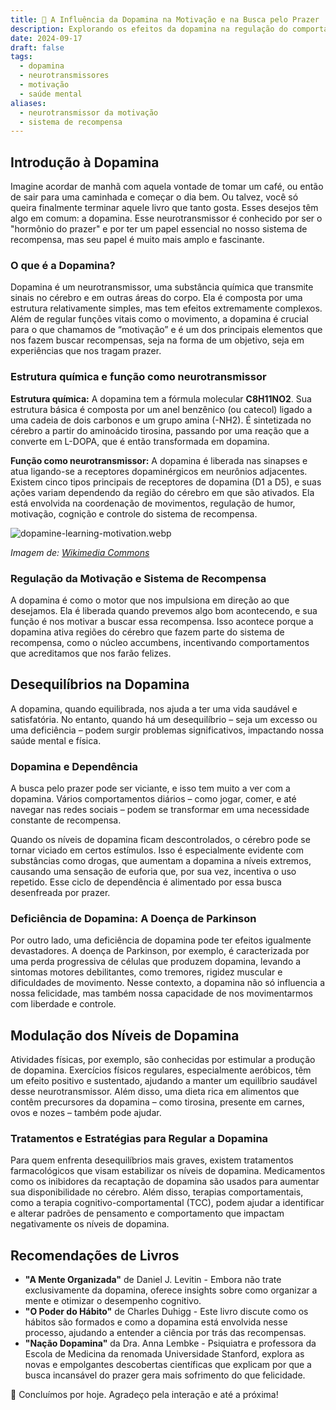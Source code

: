 ```yaml
---
title: 🧠 A Influência da Dopamina na Motivação e na Busca pelo Prazer
description: Explorando os efeitos da dopamina na regulação do comportamento humano e nas vias de recompensa cerebral.
date: 2024-09-17
draft: false
tags:
  - dopamina
  - neurotransmissores
  - motivação
  - saúde mental
aliases:
  - neurotransmissor da motivação
  - sistema de recompensa
---
```


## Introdução à Dopamina

Imagine acordar de manhã com aquela vontade de tomar um café, ou então de sair para uma caminhada e começar o dia bem. Ou talvez, você só queira finalmente terminar aquele livro que tanto gosta. Esses desejos têm algo em comum: a dopamina. Esse neurotransmissor é conhecido por ser o "hormônio do prazer" e por ter um papel essencial no nosso sistema de recompensa, mas seu papel é muito mais amplo e fascinante.

### O que é a Dopamina?

Dopamina é um neurotransmissor, uma substância química que transmite sinais no cérebro e em outras áreas do corpo. Ela é composta por uma estrutura relativamente simples, mas tem efeitos extremamente complexos. Além de regular funções vitais como o movimento, a dopamina é crucial para o que chamamos de “motivação” e é um dos principais elementos que nos fazem buscar recompensas, seja na forma de um objetivo, seja em experiências que nos tragam prazer.

### Estrutura química e função como neurotransmissor

**Estrutura química:** A dopamina tem a fórmula molecular **C8H11NO2**. Sua estrutura básica é composta por um anel benzênico (ou catecol) ligado a uma cadeia de dois carbonos e um grupo amina (-NH2). É sintetizada no cérebro a partir do aminoácido tirosina, passando por uma reação que a converte em L-DOPA, que é então transformada em dopamina.

**Função como neurotransmissor:** A dopamina é liberada nas sinapses e atua ligando-se a receptores dopaminérgicos em neurônios adjacentes. Existem cinco tipos principais de receptores de dopamina (D1 a D5), e suas ações variam dependendo da região do cérebro em que são ativados. Ela está envolvida na coordenação de movimentos, regulação de humor, motivação, cognição e controle do sistema de recompensa.

![dopamine-learning-motivation.webp](./static/dopamine-molecule.jpg)

_Imagem de: [Wikimedia Commons](https://commons.wikimedia.org/wiki/File:Dopamine_HD.jpg)_

### Regulação da Motivação e Sistema de Recompensa

A dopamina é como o motor que nos impulsiona em direção ao que desejamos. Ela é liberada quando prevemos algo bom acontecendo, e sua função é nos motivar a buscar essa recompensa. Isso acontece porque a dopamina ativa regiões do cérebro que fazem parte do sistema de recompensa, como o núcleo accumbens, incentivando comportamentos que acreditamos que nos farão felizes.

## Desequilíbrios na Dopamina

A dopamina, quando equilibrada, nos ajuda a ter uma vida saudável e satisfatória. No entanto, quando há um desequilíbrio – seja um excesso ou uma deficiência – podem surgir problemas significativos, impactando nossa saúde mental e física.

### Dopamina e Dependência

A busca pelo prazer pode ser viciante, e isso tem muito a ver com a dopamina. Vários comportamentos diários – como jogar, comer, e até navegar nas redes sociais – podem se transformar em uma necessidade constante de recompensa.

Quando os níveis de dopamina ficam descontrolados, o cérebro pode se tornar viciado em certos estímulos. Isso é especialmente evidente com substâncias como drogas, que aumentam a dopamina a níveis extremos, causando uma sensação de euforia que, por sua vez, incentiva o uso repetido. Esse ciclo de dependência é alimentado por essa busca desenfreada por prazer.

### Deficiência de Dopamina: A Doença de Parkinson

Por outro lado, uma deficiência de dopamina pode ter efeitos igualmente devastadores. A doença de Parkinson, por exemplo, é caracterizada por uma perda progressiva de células que produzem dopamina, levando a sintomas motores debilitantes, como tremores, rigidez muscular e dificuldades de movimento. Nesse contexto, a dopamina não só influencia a nossa felicidade, mas também nossa capacidade de nos movimentarmos com liberdade e controle.

## Modulação dos Níveis de Dopamina

Atividades físicas, por exemplo, são conhecidas por estimular a produção de dopamina. Exercícios físicos regulares, especialmente aeróbicos, têm um efeito positivo e sustentado, ajudando a manter um equilíbrio saudável desse neurotransmissor. Além disso, uma dieta rica em alimentos que contêm precursores da dopamina – como tirosina, presente em carnes, ovos e nozes – também pode ajudar.

### Tratamentos e Estratégias para Regular a Dopamina

Para quem enfrenta desequilíbrios mais graves, existem tratamentos farmacológicos que visam estabilizar os níveis de dopamina. Medicamentos como os inibidores da recaptação de dopamina são usados para aumentar sua disponibilidade no cérebro. Além disso, terapias comportamentais, como a terapia cognitivo-comportamental (TCC), podem ajudar a identificar e alterar padrões de pensamento e comportamento que impactam negativamente os níveis de dopamina.

## Recomendações de Livros

- **"A Mente Organizada"** de Daniel J. Levitin - Embora não trate exclusivamente da dopamina, oferece insights sobre como organizar a mente e otimizar o desempenho cognitivo.
- **"O Poder do Hábito"** de Charles Duhigg - Este livro discute como os hábitos são formados e como a dopamina está envolvida nesse processo, ajudando a entender a ciência por trás das recompensas.
- **"Nação Dopamina"** da Dra. Anna Lembke - Psiquiatra e professora da Escola de Medicina da renomada Universidade Stanford, explora as novas e empolgantes descobertas científicas que explicam por que a busca incansável do prazer gera mais sofrimento do que felicidade.

👋 Concluímos por hoje. Agradeço pela interação e até a próxima!
